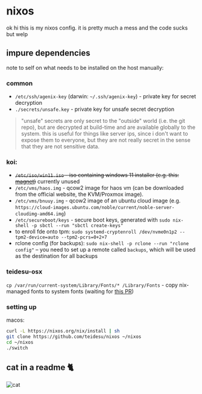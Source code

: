 # nixos 

ok hi this is my nixos config. it is pretty much a mess and the code sucks but welp

## impure dependencies
note to self on what needs to be installed on the host manually:

### common
- `/etc/ssh/agenix-key` (darwin: `~/.ssh/agenix-key`) - private key for secret decryption
- `./secrets/unsafe.key` - private key for unsafe secret decryption

> "unsafe" secrets are only secret to the "outside" world (i.e. the git repo), but are decrypted at build-time
> and are available globally to the system. this is useful for things like server ips, since i don't want to
> expose them to everyone, but they are not really secret in the sense that they are not sensitive data.

### koi:
- ~~`/etc/iso/win11.iso` - iso containing windows 11 installer (e.g. this: [magnet](magnet:?xt=urn:btih:56197d53136ffcecbae5225f0ac761121eacdac6&dn=Win11_22H2_English_x64v1.iso&tr=udp%3a%2f%2ftracker.torrent.eu.org%3a451%2fannounce&tr=udp%3a%2f%2ftracker.tiny-vps.com%3a6969%2fannounce&tr=udp%3a%2f%2fopen.stealth.si%3a80%2fannounce))~~ currently unused
- `/etc/vms/haos.img` - qcow2 image for haos vm (can be downloaded from the official website, the KVM/Proxmox image).
- `/etc/vms/bnuuy.img` - qcow2 image of an ubuntu cloud image (e.g. `https://cloud-images.ubuntu.com/noble/current/noble-server-cloudimg-amd64.img`)
- `/etc/secureboot/keys` - secure boot keys, generated with `sudo nix-shell -p sbctl --run "sbctl create-keys"`
- to enroll fde onto tpm: `sudo systemd-cryptenroll /dev/nvme0n1p2 --tpm2-device=auto --tpm2-pcrs=0+2+7`
- rclone config (for backups): `sudo nix-shell -p rclone --run "rclone config"` – you need to set up a remote called `backups`, which will be used as the destination for all backups

### teidesu-osx
`cp /var/run/current-system/Library/Fonts/* /Library/Fonts` - copy nix-managed fonts to system fonts (waiting for [this PR](https://github.com/LnL7/nix-darwin/pull/754))

### setting up

macos:
```bash
curl -L https://nixos.org/nix/install | sh
git clone https://github.com/teidesu/nixos ~/nixos
cd ~/nixos
./switch
```

## cat in a readme 🐈

![cat](https://cataas.com/cat)
